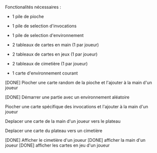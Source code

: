 Fonctionalités nécessaires :
- 1 pile de pioche
- 1 pile de selection d'invocations
- 1 pile de selection d'environnement

- 2 tableaux de cartes en main  (1 par joueur)
- 2 tableaux de cartes en jeux (1 par joueur)
- 2 tableaux de cimetière (1 par joueur)
- 1 carte d'environnement courant


[DONE] Piocher une carte random de la pioche et l'ajouter à la main d'un joueur
 
[DONE] Démarrer une partie avec un environnement aléatoire

Piocher une carte spécifique des invocations et l'ajouter à la main d'un joueur

Deplacer une carte de la main d'un joueur vers le plateau

Deplacer une carte du plateau vers un cimetière

[DONE] Afficher le cimetière d'un joueur
[DONE] afficher la main d'un joueur
[DONE] afficher les cartes en jeu d'un joueur

